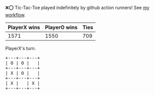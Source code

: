 :x::o: Tic-Tac-Toe played indefinitely by github action runners! See [my workflow](.github/workflows/play.yaml).

|PlayerX wins|PlayerO wins|Ties|
|-|-|-|
|1571|1550|709|

PlayerX's turn.

<pre>
+---+---+---+
| O | O |   |
+---+---+---+
| X | O |   |
+---+---+---+
| X |   | X |
+---+---+---+
</pre>
